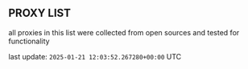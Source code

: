 ## PROXY LIST

all proxies in this list were collected from open sources and tested for functionality

last update: `2025-01-21 12:03:52.267280+00:00` UTC